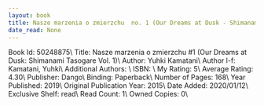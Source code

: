```yaml
---
layout: book
title: Nasze marzenia o zmierzchu  no. 1 (Our Dreams at Dusk - Shimanami Tasogare Vol. 1)
date_read: None
---
```


Book Id: 50248875\ 
Title: Nasze marzenia o zmierzchu #1 (Our Dreams at Dusk: Shimanami Tasogare Vol. 1)\ 
Author: Yuhki Kamatani\ 
Author l-f: Kamatani, Yuhki\ 
Additional Authors: \ 
ISBN: \ 
My Rating: 5\ 
Average Rating: 4.30\ 
Publisher: Dango\ 
Binding: Paperback\ 
Number of Pages: 168\ 
Year Published: 2019\ 
Original Publication Year: 2015\ 
Date Added: 2020/01/12\ 
Exclusive Shelf: read\ 
Read Count: 1\ 
Owned Copies: 0\ 

